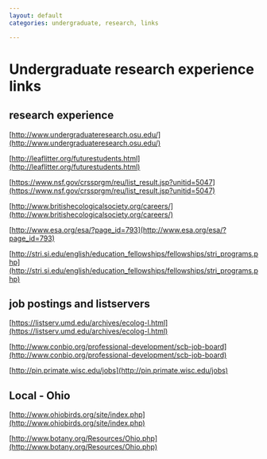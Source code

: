 ```yaml
---
layout: default
categories: undergraduate, research, links

---
```


Undergraduate research experience links
=======================================



## research experience

[http://www.undergraduateresearch.osu.edu/](http://www.undergraduateresearch.osu.edu/)

[http://leaflitter.org/futurestudents.html](http://leaflitter.org/futurestudents.html)

[https://www.nsf.gov/crssprgm/reu/list_result.jsp?unitid=5047](https://www.nsf.gov/crssprgm/reu/list_result.jsp?unitid=5047)

[http://www.britishecologicalsociety.org/careers/](http://www.britishecologicalsociety.org/careers/)

[http://www.esa.org/esa/?page_id=793](http://www.esa.org/esa/?page_id=793)

[http://stri.si.edu/english/education_fellowships/fellowships/stri_programs.php](http://stri.si.edu/english/education_fellowships/fellowships/stri_programs.php)


## job postings and listservers

[https://listserv.umd.edu/archives/ecolog-l.html](https://listserv.umd.edu/archives/ecolog-l.html)

[http://www.conbio.org/professional-development/scb-job-board](http://www.conbio.org/professional-development/scb-job-board)

[http://pin.primate.wisc.edu/jobs](http://pin.primate.wisc.edu/jobs)



## Local - Ohio

[http://www.ohiobirds.org/site/index.php](http://www.ohiobirds.org/site/index.php)

[http://www.botany.org/Resources/Ohio.php](http://www.botany.org/Resources/Ohio.php)


